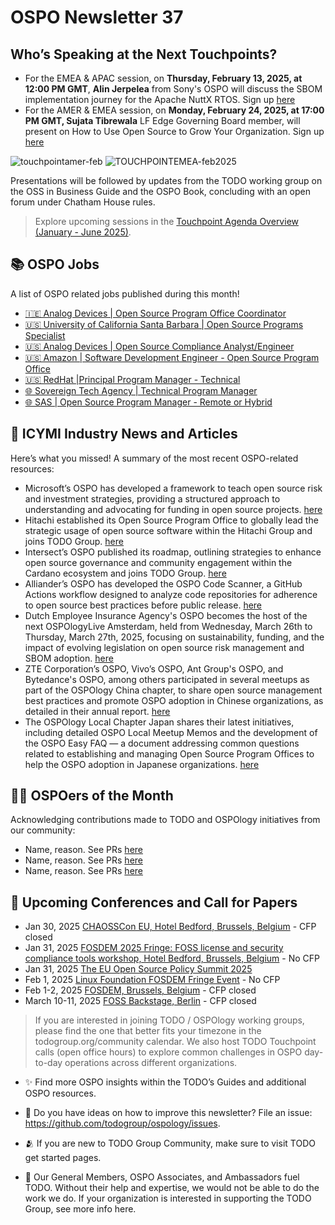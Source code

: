 # OSPO Newsletter 37

## Who’s Speaking at the Next Touchpoints?

- For the EMEA & APAC session, on **Thursday, February 13, 2025, at 12:00 PM GMT**, **Alin Jerpelea** from Sony's OSPO will discuss the SBOM implementation journey for the Apache NuttX RTOS. Sign up [here](https://zoom-lfx.platform.linuxfoundation.org/meeting/93266151738?password=e76e3320-7fb0-413a-b01b-33a11733e026)
- For the AMER & EMEA session, on **Monday, February 24, 2025, at 17:00 PM GMT, Sujata Tibrewala** LF Edge Governing Board member, will present on How to Use Open Source to Grow Your Organization. Sign up [here](https://zoom-lfx.platform.linuxfoundation.org/meeting/92834339067?password=712f761e-15b9-44de-9935-08cd108d6a42)

![touchpointamer-feb](https://github.com/user-attachments/assets/6dd5ab1d-82c9-42cf-9f67-0380f41b919a)
![TOUCHPOINTEMEA-feb2025](https://github.com/user-attachments/assets/d4117e31-b06c-4578-b08e-1ceed48f6fd6)

Presentations will be followed by updates from the TODO working group on the OSS in Business Guide and the OSPO Book, concluding with an open forum under Chatham House rules.

> Explore upcoming sessions in the [Touchpoint Agenda Overview (January - June 2025)](https://github.com/todogroup/ospology/tree/main/meetings/Agenda_2025).


## 📚 OSPO Jobs

A list of OSPO related jobs published during this month!

- [🇮🇪 Analog Devices | Open Source Program Office Coordinator](https://analogdevices.wd1.myworkdayjobs.com/en-US/External/job/Open-Source-Program-Office-Coordinator_R245324)
- [🇺🇸 University of California Santa Barbara | Open Source Programs Specialist](https://recruit.ap.ucsb.edu/JPF02893)
- [🇺🇸 Analog Devices | Open Source Compliance Analyst/Engineer](https://analogdevices.wd1.myworkdayjobs.com/External/job/US-MA-Boston/Open-Source-Compliance-Analyst-Engineer_R245322)
- [🇺🇸 Amazon | Software Development Engineer - Open Source Program Office](https://www.amazon.jobs/en-gb/jobs/2852289/software-development-engineer-open-source-program-office-open-source-program-office)
- [🇺🇸 RedHat |Principal Program Manager - Technical](https://www.linkedin.com/jobs/view/4087439325/)
- [🌐 Sovereign Tech Agency | Technical Program Manager](https://www.sovereign.tech/jobs/technical-program-manager)
- [🌐 SAS | Open Source Program Manager - Remote or Hybrid](https://careers-sas.icims.com/jobs/38755/job)


## 📌 ICYMI Industry News and Articles
Here’s what you missed! A summary of the most recent OSPO-related resources:

- Microsoft’s OSPO has developed a framework to teach open source risk and investment strategies, providing a structured approach to understanding and advocating for funding in open source projects. [here](https://github.com/microsoft/OSPO/blob/main/learning_resources/using-oss/investment-framework.md)
- Hitachi established its Open Source Program Office to globally lead the strategic usage of open source software within the Hitachi Group and joins TODO Group. [here](https://todogroup.org/blog/todo-member-hitachi/)
- Intersect’s OSPO published its roadmap, outlining strategies to enhance open source governance and community engagement within the Cardano ecosystem and joins TODO Group. [here](https://todogroup.org/blog/todo-member-intersect/)
- Alliander’s OSPO has developed the OSPO Code Scanner, a GitHub Actions workflow designed to analyze code repositories for adherence to open source best practices before public release. [here](https://github.com/Alliander-opensource/ospo-code-scanner)
- Dutch Employee Insurance Agency's OSPO becomes the host of the next OSPOlogyLive Amsterdam, held from Wednesday, March 26th to Thursday, March 27th, 2025, focusing on sustainability, funding, and the impact of evolving legislation on open source risk management and SBOM adoption. [here](https://community.linuxfoundation.org/events/details/lfhq-ospology-european-chapter-presents-ospologylive-amsterdam/)
- ZTE Corporation’s OSPO, Vivo’s OSPO, Ant Group's OSPO, and Bytedance's OSPO, among others participated in several meetups as part of the OSPOlogy China chapter, to share open source management best practices and promote OSPO adoption in Chinese organizations, as detailed in their annual report. [here](https://github.com/todogroup/ospology/discussions/547)
- The OSPOlogy Local Chapter Japan shares their latest initiatives, including detailed OSPO Local Meetup Memos and the development of the OSPO Easy FAQ — a document addressing common questions related to establishing and managing Open Source Program Offices to help the OSPO adoption in Japanese organizations. [here](https://github.com/todogroup/ospology/discussions/538)

  
## 🙋‍♀️ OSPOers of the Month
Acknowledging contributions made to TODO and OSPOlogy initiatives from our community:

- Name, reason. See PRs [here]()
- Name, reason. See PRs [here]()
- Name, reason. See PRs [here]()
  
## 📎 Upcoming Conferences and Call for Papers

- Jan 30, 2025 [CHAOSSCon EU, Hotel Bedford, Brussels, Belgium](https://chaoss.community/chaosscon-2025-eu/) - CFP closed
- Jan 31, 2025 [FOSDEM 2025 Fringe: FOSS license and security compliance tools workshop, Hotel Bedford, Brussels, Belgium](https://pretix.eu/aboutcode/fosdem-2025/) - No CFP
- Jan 31, 2025 [The EU Open Source Policy Summit 2025](https://summit.openforumeurope.org/#agenda)
- Feb 1, 2025 [Linux Foundation FOSDEM Fringe Event](https://linuxfoundation.regfox.com/linux-foundation-fosdem-side-event-2025) - No CFP
- Feb 1-2, 2025 [FOSDEM, Brussels, Belgium](https://fosdem.org/2025/) - CFP closed
- March 10-11, 2025 [FOSS Backstage, Berlin](https://25.foss-backstage.de/) - CFP closed


> If you are interested in joining TODO / OSPOlogy working groups, please find the one that better fits your timezone in the todogroup.org/community calendar. We
also host TODO Touchpoint calls (open office hours) to explore common challenges in OSPO day-to-day operations across different organizations.

- ✨ Find more OSPO insights within the TODO’s Guides and additional OSPO resources.

- 🧐 Do you have ideas on how to improve this newsletter? File an issue: https://github.com/todogroup/ospology/issues.

- 🫂 If you are new to TODO Group Community, make sure to visit TODO get started pages.

- 💚 Our General Members, OSPO Associates, and Ambassadors fuel TODO. Without their help and expertise, we would not be able to do the work we do. If your organization is interested in supporting the TODO Group, see more info here.

